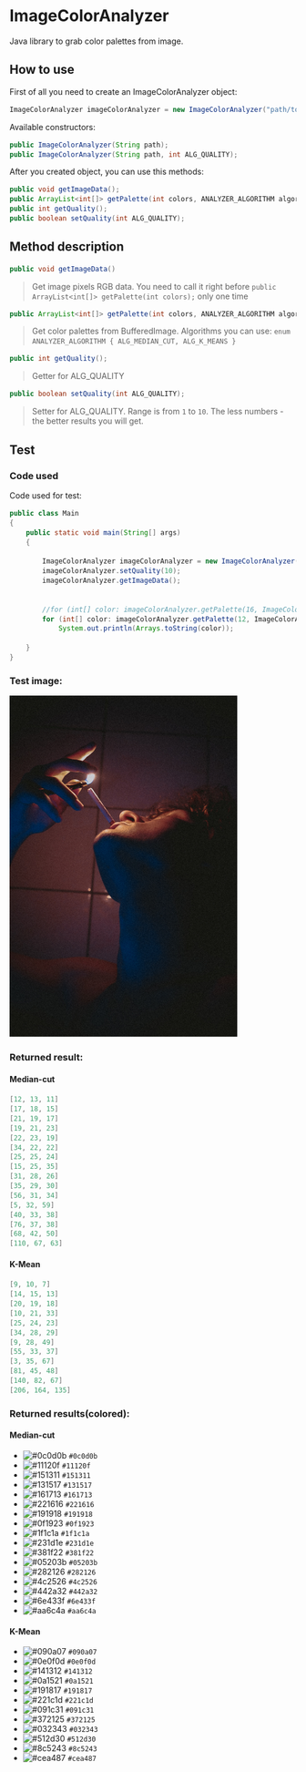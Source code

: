 # ImageColorAnalyzer
Java library to grab color palettes from image.

## How to use

First of all you need to create an ImageColorAnalyzer object:
```java
ImageColorAnalyzer imageColorAnalyzer = new ImageColorAnalyzer("path/to/image.png");
```

Available constructors:
```java
public ImageColorAnalyzer(String path);
public ImageColorAnalyzer(String path, int ALG_QUALITY);
```

After you created object, you can use this methods:

```java
public void getImageData();
public ArrayList<int[]> getPalette(int colors, ANALYZER_ALGORITHM algorithm)
public int getQuality();
public boolean setQuality(int ALG_QUALITY);
```

## Method description
```java
public void getImageData()
```
> Get image pixels RGB data. You need to call it right before  `public ArrayList<int[]> getPalette(int colors);` only one time
 
```java 
public ArrayList<int[]> getPalette(int colors, ANALYZER_ALGORITHM algorithm)
```
> Get color palettes from BufferedImage. Algorithms you can use:
> `enum ANALYZER_ALGORITHM
    {
        ALG_MEDIAN_CUT,
        ALG_K_MEANS
    }`
 
```java
public int getQuality();
```
>  Getter for ALG_QUALITY
 
```java
public boolean setQuality(int ALG_QUALITY);
```
> Setter for ALG_QUALITY. Range is from `1` to `10`. The less numbers - the better results you will get.
 
## Test
 
### Code used
Code used for test:
```java
public class Main
{
    public static void main(String[] args)
    {

        ImageColorAnalyzer imageColorAnalyzer = new ImageColorAnalyzer("testImage/1.jpg");
        imageColorAnalyzer.setQuality(10);
        imageColorAnalyzer.getImageData();


        //for (int[] color: imageColorAnalyzer.getPalette(16, ImageColorAnalyzer.ANALYZER_ALGORITHM.ALG_MEDIAN_CUT))
        for (int[] color: imageColorAnalyzer.getPalette(12, ImageColorAnalyzer.ANALYZER_ALGORITHM.ALG_K_MEANS))
            System.out.println(Arrays.toString(color));

    }
}
```

### Test image:

<img src="/testImage/1.jpg" alt="Image used for test" width="400"/>

### Returned result:

#### Median-cut
```java
[12, 13, 11]
[17, 18, 15]
[21, 19, 17]
[19, 21, 23]
[22, 23, 19]
[34, 22, 22]
[25, 25, 24]
[15, 25, 35]
[31, 28, 26]
[35, 29, 30]
[56, 31, 34]
[5, 32, 59]
[40, 33, 38]
[76, 37, 38]
[68, 42, 50]
[110, 67, 63]
```

#### K-Mean
```java
[9, 10, 7]
[14, 15, 13]
[20, 19, 18]
[10, 21, 33]
[25, 24, 23]
[34, 28, 29]
[9, 28, 49]
[55, 33, 37]
[3, 35, 67]
[81, 45, 48]
[140, 82, 67]
[206, 164, 135]
```
### Returned results(colored):

#### Median-cut
- ![#0c0d0b](https://via.placeholder.com/15/0c0d0b/0c0d0b.png) `#0c0d0b`
- ![#11120f](https://via.placeholder.com/15/11120f/11120f.png) `#11120f`
- ![#151311](https://via.placeholder.com/15/151311/151311.png) `#151311`
- ![#131517](https://via.placeholder.com/15/131517/131517.png) `#131517`
- ![#161713](https://via.placeholder.com/15/161713/161713.png) `#161713`
- ![#221616](https://via.placeholder.com/15/221616/221616.png) `#221616`
- ![#191918](https://via.placeholder.com/15/191918/191918.png) `#191918`
- ![#0f1923](https://via.placeholder.com/15/0f1923/0f1923.png) `#0f1923`
- ![#1f1c1a](https://via.placeholder.com/15/1f1c1a/1f1c1a.png) `#1f1c1a`
- ![#231d1e](https://via.placeholder.com/15/231d1e/231d1e.png) `#231d1e`
- ![#381f22](https://via.placeholder.com/15/381f22/381f22.png) `#381f22`
- ![#05203b](https://via.placeholder.com/15/05203b/05203b.png) `#05203b`
- ![#282126](https://via.placeholder.com/15/282126/282126.png) `#282126`
- ![#4c2526](https://via.placeholder.com/15/4c2526/4c2526.png) `#4c2526`
- ![#442a32](https://via.placeholder.com/15/442a32/442a32.png) `#442a32`
- ![#6e433f](https://via.placeholder.com/15/6e433f/6e433f.png) `#6e433f`
- ![#aa6c4a](https://via.placeholder.com/15/aa6c4a/aa6c4a.png) `#aa6c4a`

#### K-Mean
- ![#090a07](https://via.placeholder.com/15/090a07/090a07.png) `#090a07`
- ![#0e0f0d](https://via.placeholder.com/15/0e0f0d/0e0f0d.png) `#0e0f0d`
- ![#141312](https://via.placeholder.com/15/141312/141312.png) `#141312`
- ![#0a1521](https://via.placeholder.com/15/0a1521/0a1521.png) `#0a1521`
- ![#191817](https://via.placeholder.com/15/191817/191817.png) `#191817`
- ![#221c1d](https://via.placeholder.com/15/221c1d/221c1d.png) `#221c1d`
- ![#091c31](https://via.placeholder.com/15/091c31/091c31.png) `#091c31`
- ![#372125](https://via.placeholder.com/15/372125/372125.png) `#372125`
- ![#032343](https://via.placeholder.com/15/032343/032343.png) `#032343`
- ![#512d30](https://via.placeholder.com/15/512d30/512d30.png) `#512d30`
- ![#8c5243](https://via.placeholder.com/15/8c5243/8c5243.png) `#8c5243`
- ![#cea487](https://via.placeholder.com/15/cea487/cea487.png) `#cea487`
